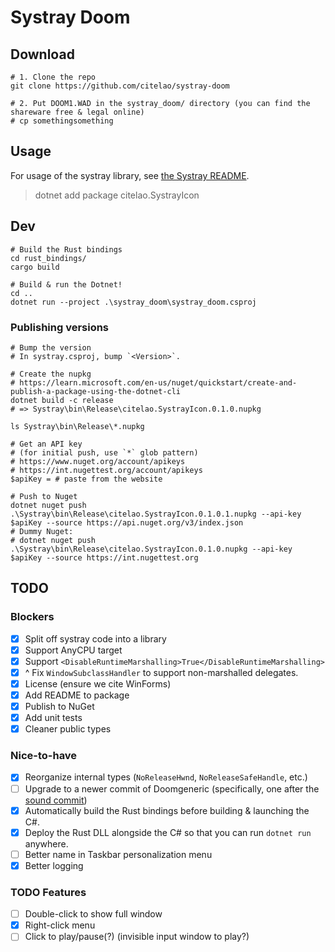 # Systray Doom

## Download

```pwsh
# 1. Clone the repo
git clone https://github.com/citelao/systray-doom

# 2. Put DOOM1.WAD in the systray_doom/ directory (you can find the shareware free & legal online)
# cp somethingsomething
```

## Usage

For usage of the systray library, see [the Systray README](./Systray/README.md).

> dotnet add package citelao.SystrayIcon

## Dev

```pwsh
# Build the Rust bindings
cd rust_bindings/
cargo build

# Build & run the Dotnet!
cd ..
dotnet run --project .\systray_doom\systray_doom.csproj
```

### Publishing versions

```pwsh
# Bump the version
# In systray.csproj, bump `<Version>`.

# Create the nupkg
# https://learn.microsoft.com/en-us/nuget/quickstart/create-and-publish-a-package-using-the-dotnet-cli
dotnet build -c release
# => Systray\bin\Release\citelao.SystrayIcon.0.1.0.nupkg

ls Systray\bin\Release\*.nupkg

# Get an API key
# (for initial push, use `*` glob pattern)
# https://www.nuget.org/account/apikeys
# https://int.nugettest.org/account/apikeys
$apiKey = # paste from the website

# Push to Nuget
dotnet nuget push .\Systray\bin\Release\citelao.SystrayIcon.0.1.0.1.nupkg --api-key $apiKey --source https://api.nuget.org/v3/index.json
# Dummy Nuget:
# dotnet nuget push .\Systray\bin\Release\citelao.SystrayIcon.0.1.0.nupkg --api-key $apiKey --source https://int.nugettest.org
```

## TODO

### Blockers

* [x] Split off systray code into a library
* [x] Support AnyCPU target
* [x] Support `<DisableRuntimeMarshalling>True</DisableRuntimeMarshalling>`
* [x] ^ Fix `WindowSubclassHandler` to support non-marshalled delegates.
* [x] License (ensure we cite WinForms)
* [x] Add README to package
* [x] Publish to NuGet
* [x] Add unit tests
* [x] Cleaner public types

### Nice-to-have

* [x] Reorganize internal types (`NoReleaseHwnd`, `NoReleaseSafeHandle`, etc.)
* [ ] Upgrade to a newer commit of Doomgeneric (specifically, one after the [sound commit](https://github.com/ozkl/doomgeneric/commit/d0946b46cf617467f014a25e264fd952698a13f9))
* [x] Automatically build the Rust bindings before building & launching the C#.
* [x] Deploy the Rust DLL alongside the C# so that you can run `dotnet run` anywhere.
* [ ] Better name in Taskbar personalization menu
* [x] Better logging

### TODO Features

* [ ] Double-click to show full window
* [x] Right-click menu
* [ ] Click to play/pause(?) (invisible input window to play?)
